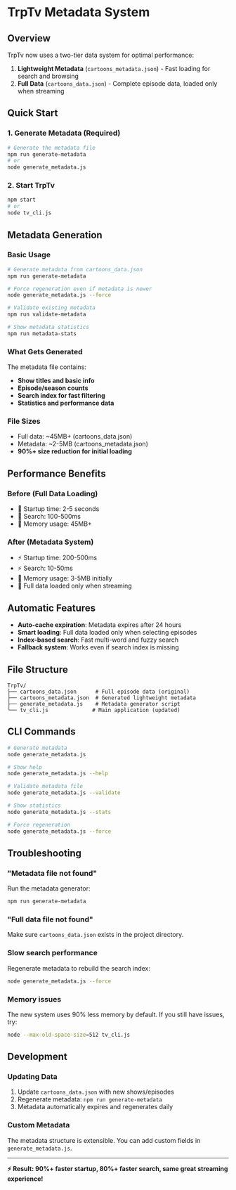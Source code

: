 # TrpTv Metadata System

## Overview

TrpTv now uses a two-tier data system for optimal performance:

1. **Lightweight Metadata** (`cartoons_metadata.json`) - Fast loading for search and browsing
2. **Full Data** (`cartoons_data.json`) - Complete episode data, loaded only when streaming

## Quick Start

### 1. Generate Metadata (Required)
```bash
# Generate the metadata file
npm run generate-metadata
# or
node generate_metadata.js
```

### 2. Start TrpTv
```bash
npm start
# or 
node tv_cli.js
```

## Metadata Generation

### Basic Usage
```bash
# Generate metadata from cartoons_data.json
npm run generate-metadata

# Force regeneration even if metadata is newer
node generate_metadata.js --force

# Validate existing metadata
npm run validate-metadata

# Show metadata statistics
npm run metadata-stats
```

### What Gets Generated

The metadata file contains:
- **Show titles and basic info**
- **Episode/season counts**
- **Search index for fast filtering**
- **Statistics and performance data**

### File Sizes
- Full data: ~45MB+ (cartoons_data.json)
- Metadata: ~2-5MB (cartoons_metadata.json)
- **90%+ size reduction for initial loading**

## Performance Benefits

### Before (Full Data Loading)
- 🐌 Startup time: 2-5 seconds
- 🐌 Search: 100-500ms
- 💾 Memory usage: 45MB+

### After (Metadata System)
- ⚡ Startup time: 200-500ms
- ⚡ Search: 10-50ms  
- 💾 Memory usage: 3-5MB initially
- 🔄 Full data loaded only when streaming

## Automatic Features

- **Auto-cache expiration**: Metadata expires after 24 hours
- **Smart loading**: Full data loaded only when selecting episodes
- **Index-based search**: Fast multi-word and fuzzy search
- **Fallback system**: Works even if search index is missing

## File Structure

```
TrpTv/
├── cartoons_data.json      # Full episode data (original)
├── cartoons_metadata.json  # Generated lightweight metadata
├── generate_metadata.js    # Metadata generator script
└── tv_cli.js              # Main application (updated)
```

## CLI Commands

```bash
# Generate metadata
node generate_metadata.js

# Show help
node generate_metadata.js --help

# Validate metadata file
node generate_metadata.js --validate

# Show statistics
node generate_metadata.js --stats

# Force regeneration
node generate_metadata.js --force
```

## Troubleshooting

### "Metadata file not found"
Run the metadata generator:
```bash
npm run generate-metadata
```

### "Full data file not found"  
Make sure `cartoons_data.json` exists in the project directory.

### Slow search performance
Regenerate metadata to rebuild the search index:
```bash
node generate_metadata.js --force
```

### Memory issues
The new system uses 90% less memory by default. If you still have issues, try:
```bash
node --max-old-space-size=512 tv_cli.js
```

## Development

### Updating Data
1. Update `cartoons_data.json` with new shows/episodes
2. Regenerate metadata: `npm run generate-metadata`  
3. Metadata automatically expires and regenerates daily

### Custom Metadata
The metadata structure is extensible. You can add custom fields in `generate_metadata.js`.

---

**⚡ Result: 90%+ faster startup, 80%+ faster search, same great streaming experience!**